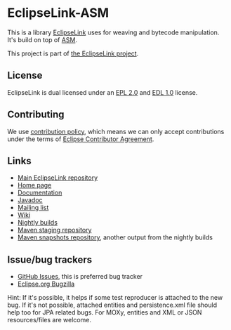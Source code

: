 [//]: # " Copyright (c) 2021 Oracle and/or its affiliates. All rights reserved. "
[//]: # "  "
[//]: # " This program and the accompanying materials are made available under the "
[//]: # " terms of the Eclipse Public License v. 2.0 which is available at "
[//]: # " http://www.eclipse.org/legal/epl-2.0, "
[//]: # " or the Eclipse Distribution License v. 1.0 which is available at "
[//]: # " http://www.eclipse.org/org/documents/edl-v10.php. "
[//]: # "  "
[//]: # " SPDX-License-Identifier: EPL-2.0 OR BSD-3-Clause "

# EclipseLink-ASM

This is a library [EclipseLink](https://github.com/eclipse-ee4j/eclipselink) uses for weaving
and bytecode manipulation. It's build on top of [ASM](https://asm.ow2.io/).


This project is part of [the EclipseLink project](https://projects.eclipse.org/projects/ee4j.eclipselink).


## License

EclipseLink is dual licensed under an [EPL 2.0](LICENSE.md) and [EDL 1.0](LICENSE.md) license.


## Contributing

We use [contribution policy](CONTRIBUTING.md), which means we can only accept contributions under
the terms of [Eclipse Contributor Agreement](http://www.eclipse.org/legal/ECA.php).


## Links

* [Main EclipseLink repository](https://github.com/eclipse-ee4j/eclipselink)
* [Home page](http://eclipse.org/eclipselink)
* [Documentation](https://www.eclipse.org/eclipselink/documentation/) 
* [Javadoc](https://javadoc.io/doc/org.eclipse.persistence/org.eclipse.persistence.asm/latest/org.eclipse.persistence.asm/module-summary.html)
* [Mailing list](https://accounts.eclipse.org/mailing-list/eclipselink-users)
* [Wiki](https://wiki.eclipse.org/EclipseLink)  
* [Nightly builds](https://www.eclipse.org/eclipselink/downloads/nightly.php)
* [Maven staging repository](https://jakarta.oss.sonatype.org/content/groups/staging/org/eclipse/persistence/)
* [Maven snapshots repository](https://jakarta.oss.sonatype.org/content/repositories/snapshots/org/eclipse/persistence/), another output from the nightly builds


## Issue/bug trackers

* [GitHub Issues](https://github.com/eclipse-ee4j/eclipselink-asm/issues), this is preferred bug tracker
* [Eclipse.org Bugzilla](https://bugs.eclipse.org/bugs/buglist.cgi?product=EclipseLink)

Hint: If it's possible, it helps if some test reproducer is attached to the new bug.
If it's not possible, attached entities and persistence.xml file should help too for JPA related bugs.
For MOXy, entities and XML or JSON resources/files are welcome.
